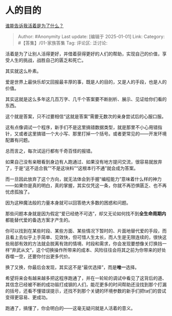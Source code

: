 # 人的目的
[谁能告诉我活着是为了什么？](https://www.zhihu.com/question/57065901/answer/68784662527)

> Author: #Anonymity
> Last update: [编辑于 2025-01-01]
> Link:
> Category: #【答集】/01-家族答集 
> Tag: 
> 评论区:
> 泛讨论:

活着是为了让别人活得更好，并借着获得更好的人们的帮助，实现自己的价值，享受人生的挑战，战胜自己的匮乏和死亡。

其实就这么朴素。

爱是世界上最快乐却又回报最丰厚的事，既是人的目的，又是人的手段，也是人的价值。

其实这就是这么多年这几百万字、几千个答案要不断剖析、展示、见证给你们看的东西。

这个就是答案，只不过要相信“这就是答案”需要无数次的亲身尝试后的心服口服。

这有点像调试一个程序，新手们不是这里搞错数据类型，就是那里不小心用错指针，又或者这里搞错一个大小写、那里打掉一个括号。或者更常见的——开发环境配置有问题。

总而言之，每次试运行都有千奇百怪的报错。

如果自己没有亲眼看到身边有人跑通过、如果没有地方提问交流，很容易就放弃了，于是“这不适合我”“不是这块料”“这根本行不通”就会成为答案。

而一旦因此放弃了这个方向，就无法体会到手握“编程能力”意味着什么样的神力——如果你是真的明白，真的掌握，其实仅凭这一条，你就不再恐惧匮乏、也不再忧虑孤独了。

因为这种魔法般的力量本身就可以回答绝大多数的困惑和问题。

那些问题本身就是因为假定“爱已经绝不可选”，却又无论如何找不到**全生命周期内**都能替代爱的备选方案才产生的。

你可以找到在某些时段、某些方面、某些情况下暂时的、片面地替代爱的手段，而且看上去似乎上手简单、见效快，但可惜人生太长，而人生是无限连续的，很快这些局部有效的方法就会脱离有效的情境、时段和需求，你会发现要想像关灯换挡一样“弃武从文”，这个切换操作所带来的成本、风险往往会将其之前为你带来的好处吞噬一空，还要你付出更多代价。

换了又换，你最后会发现，其实这不是“最优选择”，而是**唯一**选择。

希望将来会有越来越多把这程序跑通了，并在一轮轮的调试中看见了这背后的道、其信念已经被不断的成功锻打成钢的人们，能花更多的时间帮助还没找到那个打漏的括号，还看不懂错误提示，还找不到那个关键的环境参数的新手们把ta们的尝试变得更容易、更成功。

跑通了，搞懂了，你会明白的——这毫无疑问就是人活着的意义。